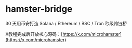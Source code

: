 # hamster-bridge
30 天用币安打造 Solana / Ethereum / BSC / Tron 秒级跨链桥

X教程完成后开放核心源码：[https://x.com/microhamster](https://x.com/microhamster)
